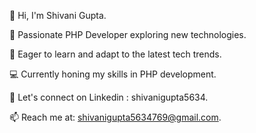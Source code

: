 👋 Hi, I'm Shivani Gupta.

🚀 Passionate PHP Developer exploring new technologies.

🌱 Eager to learn and adapt to the latest tech trends.

💻 Currently honing my skills in PHP development.

💬 Let's connect on Linkedin : shivanigupta5634.

📫 Reach me at: shivanigupta5634769@gmail.com.
<!---
shivani5634/shivani5634 is a ✨ special ✨ repository because its `README.md` (this file) appears on your GitHub profile.
You can click the Preview link to take a look at your changes.
--->
